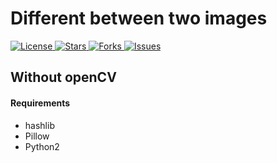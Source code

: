 # Different between two images

<a href="https://github.com/AnyKeyShik/ImageDiff/blob/master/LICENSE">
<img src ="https://img.shields.io/github/license/AnyKeyShik/ImageDiff.svg"  alt="License"/>
</a>
<a href="https://github.com/AnyKeyShik/ImageDiff/stargazers">
<img src ="https://img.shields.io/github/stars/AnyKeyShik/ImageDiff.svg"  alt="Stars"/>
</a>
<a href="https://github.com/AnyKeyShik/ImageDiff/network">
<img src ="https://img.shields.io/github/forks/AnyKeyShik/ImageDiff.svg"  alt="Forks"/>
</a>
<a href="https://github.com/AnyKeyShik/ImageDiff/issues">
<img src ="https://img.shields.io/github/issues/AnyKeyShik/ImageDiff.svg"  alt="Issues"/>
</a>

## Without openCV

#### Requirements
* hashlib
* Pillow
* Python2

